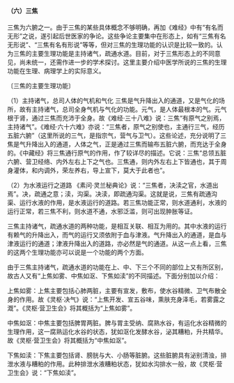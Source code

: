 #### （六）三焦

三焦为六腑之一。由于三焦的某些具体概念不够明确，再加《难经》中有“有名而无形”之说，遂引起后世医家的争论。这些争论主要集中在形态上，如有“三焦有名无形说”、“三焦有名有形说”等等，但对三焦的生理功能的认识是比较一致的。认为三焦的主要生理功能是主持诸气，疏通水道。目前，对于三焦形态上的不同意见，尚未统一，还需作进一步的学术探讨。这里主要介绍中医学所说的三焦的生理功能在生理、病理学上的实际意义。

〔三焦的主要生理功能〕

（1）主持诸气，总司人体的气机和气化  三焦是气升降出入的通道，又是气化的场所，故有主持诸气，总司全身气机与气化的功能。元气，是人体最根本的气。元气根于肾，通过三焦而充沛于全身。故《难经·三十八难》说：三焦“有原气之别焉，主持诸气”。《难经·六十六难》亦说：“三焦者，原气之别使也，主通行三气，经历五脏六腑”（这里所说的三气，是指宗气，营气与卫气）。这些论述，充分说明了三焦是气升降出入的通道，人体之气，正是通过三焦而输布五脏六腑，而充达于全身的。《中藏经》将三焦通行原气的作用，作了较详尽的描述。它说：三焦“总领五脏六腑、营卫经络、内外左右上下之气也。三焦通，则内外左右上下皆通也，其于周身灌体，和内调外，荣左养右，导上宣下，莫大于此者也”。

（2）为水液运行之道路  《素问·灵兰秘典论》说：“三焦者，决渎之官，水道出焉”。决，疏通之意；渎，沟渠。决渎，即疏通沟渠。这就是说，三焦有疏通沟渠、运行水液的作用，是水液运行的道路。若三焦功能正常，则水道通利，水液的运行正常，若三焦不利，则水道不通，水邪泛滥，则可出现肿胀等证。

三焦主持诸气，疏通水道的两种功能，是相互关联、相互为用的。其中水液的运行有赖气的升降出入，而气的运行又须依附于血与津液。气升降出入的通道，是血与津液运行的通道；津液升降出入的道路，亦必然是气的通道。从这一点上看，三焦的这两个生理功能亦可以说是一个功能的两个方面。

由于三焦主持诸气，疏通水道的功能在上、中、下三个不同的部位上又有所区别，故古人又有“上焦如雾、中焦如沤、下焦如渎”的不同描述。下面分别加以介绍：

上焦如雾：上焦主要包括心肺两脏，主要有宣发，敷布，使水谷精微、卫气布散全身的作用。故《灵枢·决气》说：“上焦开发、宣五谷味，熏肤充身泽毛，若雾露之溉”。《灵枢·营卫生会》将其概括为“上焦如雾”。

中焦如沤：中焦主要包括脾胃两脏。脾与胃主受纳、腐熟水谷，有运化水谷精微的生理作用，这一腐熟运化水谷的状态，犹如沤化发酵水谷，泌其糟粕，升共精华。故《灵枢·营卫生会》将其概括为“中焦如沤”。

下焦如渎：下焦主要包括肾、膀胱与大、小肠等脏腑。这些脏腑具有泌别清浊，排泄水液与糟粕的作用。此种排泄水液糟粕状态，犹如水沟排水一般，故《灵枢·营卫生会》说：“下焦如渎”。
